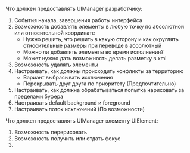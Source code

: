﻿Что должен предоставлять UIManager разработчику:
1. События начала, завершения работы интерфейса
2. Возможность добавлять элементы в любую точку по абсолютной или относительной координате
    - Нужно решить, что решить в какую сторону и как округлять относительные размеры при переводе в абсолютный
    - Можно ли добавлять элементы во время исполнения?
    - Может нужно дать возможность делать разметку в xml
3. Возможность удалять элементы
4. Настраивать, как должны происходить конфликты за территорию
    - Вариант выбрасывать исключения 
    - Перекрывать друг друга по приоритету (Предпочтительно)
5. Настраивать, как должна обрабатываться попытка нарисовать за пределами буфера
6. Настраивать default background и foreground
7. Настраивать поток исключений (По возможности)

Что должен предоставлять UIManager элементу UIElement:
1. Возможность перерисовать
2. Возможность получить или отдать фокус
3. 